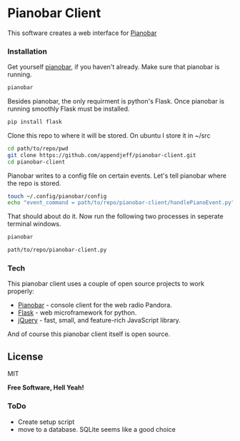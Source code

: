 # Pianobar Client

This software creates a web interface for [Pianobar]


### Installation
Get yourself [pianobar], if you haven't already. Make sure that pianobar is running.
```sh
pianobar
```

Besides pianobar, the only requirment is python's Flask. Once pianobar is running smoothly Flask must be installed.

```sh
pip install flask
```

Clone this repo to where it will be stored. On ubuntu I store it in ~/src
```sh
cd path/to/repo/pwd
git clone https://github.com/appendjeff/pianobar-client.git
cd pianobar-client
```
Pianobar writes to a config file on certain events. Let's tell pianobar where the repo is stored.
```sh
touch ~/.config/pianobar/config
echo "event_command = path/to/repo/pianobar-client/handlePianoEvent.py" >> ~/.config/pianobar/config
```
That should about do it. Now run the following two processes in seperate terminal windows.
```sh
pianobar
```
```sh
path/to/repo/pianobar-client.py
```

### Tech

This pianobar client uses a couple of open source projects to work properly:

* [Pianobar] - console client for the web radio Pandora.
* [Flask] - web microframework for python.
* [jQuery] - fast, small, and feature-rich JavaScript library.

And of course this pianobar client itself is open source.

License
----

MIT

**Free Software, Hell Yeah!**

### ToDo
  - Create setup script
  - move to a database. SQLite seems like a good choice


[//]: # (These are reference links used in the body of this note and get stripped out when the markdown processor does its job. There is no need to format nicely because it shouldn't be seen. Thanks SO - http://stackoverflow.com/questions/4823468/store-comments-in-markdown-syntax)


   [Pianobar]: <https://github.com/PromyLOPh/pianobar>
   [jQuery]: <http://jquery.com>
   [Flask]: <http://flask.pocoo.org/>


